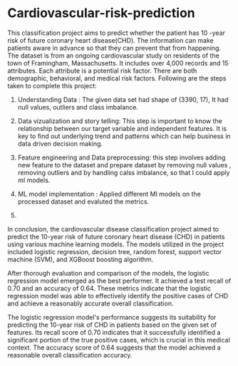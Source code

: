# Cardiovascular-risk-prediction
This classification project aims to predict whether the patient has 10 -year risk of future coronary heart disease(CHD). The information can make patients aware in advance so that they can prevent that from happening. The dataset is from an ongoing cardiovascular study on residents of the town of Framingham, Massachusetts. It includes over 4,000 records and 15 attributes. Each attribute is a potential risk factor. There are both demographic, behavioral, and medical risk factors. Following are the steps taken to complete this project:

1. Understanding Data : The given data set had shape of (3390, 17), It had null values, outliers and class imbalance.

2. Data vizualization and story telling: This step is important to know the relationship between our target variable and independent features. It is key to find out underlying trend and patterns which can help business in data driven decision making.

3. Feature engineering and Data preprocessing: this step involves adding new feature to the dataset and prepare dataset by removing null values , removing outliers and by handling calss imbalance, so that I could apply ml models.

4. ML model implementation : Applied different Ml models on the processed dataset and evaluted the metrics.
5. 
In conclusion, the cardiovascular disease classification project aimed to predict the 10-year risk of future coronary heart disease (CHD) in patients using various machine learning models. The models utilized in the project included logistic regression, decision tree, random forest, support vector machine (SVM), and XGBoost boosting algorithm.

After thorough evaluation and comparison of the models, the logistic regression model emerged as the best performer. It achieved a test recall of 0.70 and an accuracy of 0.64. These metrics indicate that the logistic regression model was able to effectively identify the positive cases of CHD and achieve a reasonably accurate overall classification.

The logistic regression model's performance suggests its suitability for predicting the 10-year risk of CHD in patients based on the given set of features. Its recall score of 0.70 indicates that it successfully identified a significant portion of the true positive cases, which is crucial in this medical context. The accuracy score of 0.64 suggests that the model achieved a reasonable overall classification accuracy.
